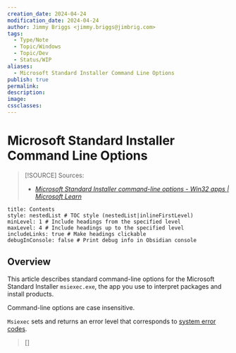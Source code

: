 ```yaml
---
creation_date: 2024-04-24
modification_date: 2024-04-24
author: Jimmy Briggs <jimmy.briggs@jimbrig.com>
tags:
  - Type/Note
  - Topic/Windows
  - Topic/Dev
  - Status/WIP
aliases:
  - Microsoft Standard Installer Command Line Options
publish: true
permalink:
description:
image:
cssclasses:
---
```



# Microsoft Standard Installer Command Line Options

> [!SOURCE] Sources:
> - *[Microsoft Standard Installer command-line options - Win32 apps | Microsoft Learn](https://learn.microsoft.com/en-us/windows/win32/msi/standard-installer-command-line-options)*

```table-of-contents
title: Contents 
style: nestedList # TOC style (nestedList|inlineFirstLevel)
minLevel: 1 # Include headings from the specified level
maxLevel: 4 # Include headings up to the specified level
includeLinks: true # Make headings clickable
debugInConsole: false # Print debug info in Obsidian console
```

## Overview

This article describes standard command-line options for the Microsoft Standard Installer `msiexec.exe`, the app you use to interpret packages and install products.

Command-line options are case insensitive.

`Msiexec` sets and returns an error level that corresponds to [system error codes](https://learn.microsoft.com/en-us/windows/win32/debug/system-error-codes).

> []